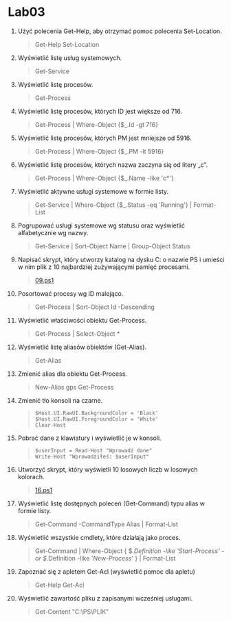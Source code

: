 # Lab03

1.  Użyć polecenia Get-Help, aby otrzymać pomoc polecenia Set-Location.

    > Get-Help Set-Location

2.  Wyświetlić listę usług systemowych.

    > Get-Service

3.  Wyświetlić listę procesów.

    > Get-Process

4.  Wyświetlić listę procesów, których ID jest większe od 716.

    > Get-Process | Where-Object {$\_.Id -gt 716}

5.  Wyświetlić listę procesów, których PM jest mniejsze od 5916.

    > Get-Process | Where-Object {$\_.PM -lt 5916}

6.  Wyświetlić listę procesów, których nazwa zaczyna się od litery „c”.

    > Get-Process | Where-Object {$\_.Name -like 'c\*'}

7.  Wyświetlić aktywne usługi systemowe w formie listy.

    > Get-Service | Where-Object {$\_.Status -eq 'Running'} | Format-List

8.  Pogrupować usługi systemowe wg statusu oraz wyświetlić alfabetycznie wg nazwy.

    > Get-Service | Sort-Object Name | Group-Object Status

9.  Napisać skrypt, który utworzy katalog na dysku C: o nazwie PS i umieści w nim plik z 10 najbardziej zużywającymi pamięć procesami.

    > [09.ps1](./09.ps1)

10. Posortować procesy wg ID malejąco.

    > Get-Process | Sort-Object Id -Descending

11. Wyświetlić właściwości obiektu Get-Process.

    > Get-Process | Select-Object \*

12. Wyświetlić listę aliasów obiektów (Get-Alias).

    > Get-Alias

13. Zmienić alias dla obiektu Get-Process.

    > New-Alias gps Get-Process

14. Zmienić tło konsoli na czarne.

    > ```
    > $Host.UI.RawUI.BackgroundColor = 'Black'
    > $Host.UI.RawUI.ForegroundColor = 'White'
    > Clear-Host
    > ```

15. Pobrać dane z klawiatury i wyświetlić je w konsoli.

    > ```
    > $userInput = Read-Host "Wprowadź dane"
    > Write-Host "Wprowadziłeś: $userInput"
    > ```

16. Utworzyć skrypt, który wyświetli 10 losowych liczb w losowych kolorach.

    > [16.ps1](./16.ps1)

17. Wyświetlić listę dostępnych poleceń (Get-Command) typu alias w formie listy.

    > Get-Command -CommandType Alias | Format-List

18. Wyświetlić wszystkie cmdlety, które działają jako proces.

    > Get-Command | Where-Object { $_.Definition -like '*Start-Process*' -or $_.Definition -like '_New-Process_' } | Format-List

19. Zapoznać się z apletem Get-Acl (wyświetlić pomoc dla apletu)

    > Get-Help Get-Acl

20. Wyświetlić zawartość pliku z zapisanymi wcześniej usługami.
    > Get-Content "C:\PS\PLIK"
